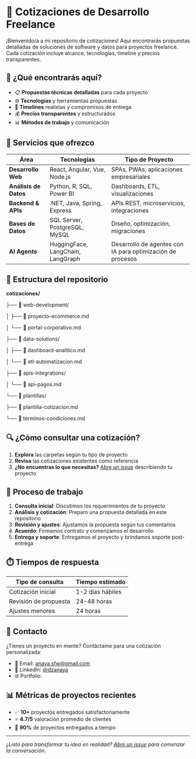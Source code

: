# 💼 Cotizaciones de Desarrollo Freelance

¡Bienvenido/a a mi repositorio de cotizaciones! Aquí encontrarás propuestas detalladas de soluciones de software y datos para proyectos freelance. Cada cotización incluye alcance, tecnologías, timeline y precios transparentes.

## 🎯 ¿Qué encontrarás aquí?

- 📋 **Propuestas técnicas detalladas** para cada proyecto
- ⚙️ **Tecnologías** y herramientas propuestas
- 📅 **Timelines** realistas y compromisos de entrega
- 💰 **Precios transparentes** y estructurados
- 📊 **Métodos de trabajo** y comunicación

## 🚀 Servicios que ofrezco

| Área | Tecnologías | Tipo de Proyecto |
|------|-------------|------------------|
| **Desarrollo Web** | React, Angular, Vue, Node.js | SPAs, PWAs, aplicaciones empresariales |
| **Análisis de Datos** | Python, R, SQL, Power BI | Dashboards, ETL, visualizaciones |
|**Backend & APIs** | .NET, Java, Spring, Express | APIs REST, microservicios, integraciones |
| **Bases de Datos** | SQL Server, PostgreSQL, MySQL | Diseño, optimización, migraciones |
| **AI Agents** | HuggingFace, LangChain, LangGraph | Desarrollo de agentes con IA para optimización de procesos |

## 📂 Estructura del repositorio

**cotizaciones/**

├── 📁 web-development/

│ ├── 📄 proyecto-ecommerce.md

│ └── 📄 portal-corporativo.md

├── 📁 data-solutions/

│ ├── 📄 dashboard-analitico.md

│ └── 📄 etl-automatizacion.md

├── 📁 apis-integrations/

│ └── 📄 api-pagos.md

└── 📁 plantillas/

├── 📄 plantilla-cotizacion.md

└── 📄 terminos-condiciones.md


## 🔍 ¿Cómo consultar una cotización?

1. **Explora** las carpetas según tu tipo de proyecto
2. **Revisa** las cotizaciones existentes como referencia
3. **¿No encuentras lo que necesitas?** [Abre un issue](https://github.com/tu-usuario/tu-repositorio/issues) describiendo tu proyecto

## 📝 Proceso de trabajo

1. **Consulta inicial**: Discutimos los requerimientos de tu proyecto
2. **Análisis y cotización**: Preparo una propuesta detallada en este repositorio
3. **Revisión y ajustes**: Ajustamos la propuesta según tus comentarios
4. **Acuerdo**: Firmamos contrato y comenzamos el desarrollo
5. **Entrega y soporte**: Entregamos el proyecto y brindamos soporte post-entrega

## ⏱️ Tiempos de respuesta

| Tipo de consulta | Tiempo estimado |
|------------------|-----------------|
| Cotización inicial | 1-2 días hábiles |
| Revisión de propuesta | 24-48 horas |
| Ajustes menores | 24 horas |

## 💬 Contacto

¿Tienes un proyecto en mente? Contáctame para una cotización personalizada:

- 📧 Email: anaya.sfw@gmail.com
- 💼 LinkedIn: [drdzanaya](https://www.linkedin.com/in/drdzanaya)
- 🌐 Portfolio: 

## 📊 Métricas de proyectos recientes

- ✅ **10+** proyectos entregados satisfactoriamente
- ⭐ **4.7/5** valoración promedio de clientes
- 🚀 **90%** de proyectos entregados a tiempo

---

*¿Listo para transformar tu idea en realidad? [Abre un issue](https://github.com/tu-usuario/tu-repositorio/issues) para comenzar la conversación.*
